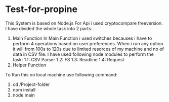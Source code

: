 # Test-for-propine
This System is based on Node.js
For Api i used cryptocompare freeversion.
I have divided the whole task into 2 parts.
1. Main Function
    In Main Function i used switches becauses i have to perform 4 operations based on user preferences. When i run any option it will from 100s to 120s due to limited resorces of my machine and no of data in CSV file.
    I have used following node modules to perform the task:
    1.1: CSV Parser
    1.2: FS
    1.3: Readline
    1.4: Request
2. Helper Function


To Run this on local machine use following command:
1. cd /Project-folder
2. npm install
3. node main

